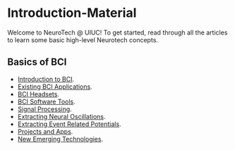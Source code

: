 # Introduction-Material
Welcome to NeuroTech @ UIUC!
To get started, read through all the articles to learn some basic high-level Neurotech concepts. 

## Basics of BCI 
  - [Introduction to BCI](http://learn.neurotechedu.com/introtobci/).
  - [Existing BCI Applications](http://learn.neurotechedu.com/applications/).
  - [BCI Headsets](http://learn.neurotechedu.com/headsets/).
  - [BCI Software Tools](http://learn.neurotechedu.com/introbci_software/).
  - [Signal Processing](http://learn.neurotechedu.com/preprocessing/).
  - [Extracting Neural Oscillations](http://learn.neurotechedu.com/oscillations/).
  - [Extracting Event Related Potentials](http://learn.neurotechedu.com/erp/).
  - [Projects and Apps](http://learn.neurotechedu.com/projects/).
  - [New Emerging Technologies](http://learn.neurotechedu.com/emerging_tech/).
